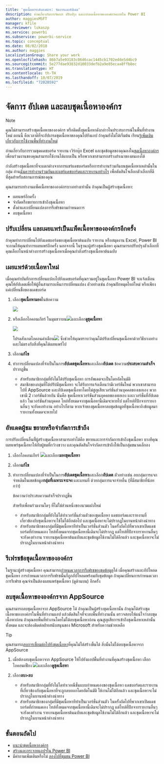 ```yaml
---
title: 'ชุดเนื้อหาระดับองค์กร: จัดการและอัปเดต'
description: อ่านเกี่ยวกับการจัดการ ปรับปรุง และการลบเนื้อหาขององค์กรคภายใน Power BI
author: maggiesMSFT
manager: kfile
ms.reviewer: lukaszp
ms.service: powerbi
ms.subservice: powerbi-service
ms.topic: conceptual
ms.date: 08/02/2018
ms.author: maggies
LocalizationGroup: Share your work
ms.openlocfilehash: 86b7a5e93183c06d6cac1445cb1702edde5d4bc9
ms.sourcegitcommit: 5e277dae93832d10033defb2a9e85ecaa8ffb8ec
ms.translationtype: HT
ms.contentlocale: th-TH
ms.lasthandoff: 10/07/2019
ms.locfileid: "72020592"
---
```

# <a name="manage-update-and-delete-organizational-content-packs"></a>จัดการ อัปเดต และลบชุดเนื้อหาองค์กร
> [!NOTE]
> คุณไม่สามารถสร้างชุดเนื้อหาขององค์กร หรือติดตั้งชุดเนื้อหาดังกล่าวในประสบการณ์ในพื้นที่ทำงานใหม่ ตอนนี้ คือเวลาดีที่จะอัปเกรดชุดเนื้อหาของคุณไปยังแอป ถ้าคุณยังไม่ได้เริ่มต้น เรียนรู้[เพิ่มเติมเกี่ยวกับการใช้งานพื้นที่ทำงานใหม่](service-create-the-new-workspaces.md)
> 

อ่านเกี่ยวกับการรวมชุดแดชบอร์ด รายงาน เวิร์กบุ๊ก Excel และชุดข้อมูลของคุณลงใน[ชุดเนื้อหาองค์กร](service-organizational-content-pack-introduction.md) เพื่อนร่วมงานของคุณสามารถใช้งานได้แบบเป็น หรือพวกเขาสามารถสร้างสำเนาของตนเองได้

กำลังสร้างชุดเนื้อหาที่จะแตกต่างจากการแชร์แดชบอร์ดหรือการทำงานร่วมกันบนชุดเนื้อหาเหล่านั้นในกลุ่ม อ่าน[ฉันควรทำงานร่วมกันและแชร์แดชบอร์ดและรายงานอย่างไร](service-how-to-collaborate-distribute-dashboards-reports.md) เพื่อตัดสินใจเลือกตัวเลือกที่ดีที่สุดสำหรับสถานการณ์ของคุณ

คุณสามารถทำงานแพ็คเนื้อหาขององค์กรบางอย่างเท่านั้น ถ้าคุณเป็นผู้สร้างชุดเนื้อหา:

* เผยแพร่อีกครั้ง
* จำกัดหรือขยายการเข้าถึงชุดเนื้อหา
* ตั้งค่าและเปลี่ยนแปลงการรีเฟรชตามกำหนดการ
* ลบชุดเนื้อหา

## <a name="modify-and-re-publish-an-organizational-content-pack"></a>ปรับเปลี่ยน และเผยแพร่เป็นแพ็คเนื้อหาขององค์กรอีกครั้ง
ถ้าคุณทำการเปลี่ยนไปยังแดชบอร์ดของชุดเนื้อหาต้นฉบับ รายงาน หรือสมุดงาน Excel, Power BI จะถามให้คุณทำการเผยแพร่อีกครั้ง นอกจากนี้ ในฐานะผู้สร้างชุดเนื้อหา คุณสามารถปรับปรุงตัวเลือกที่คุณเลือกในหน้าต่างการสร้างชุดเนื้อหาเมื่อคุณกำลังสร้างชุดเนื้อหาต้นฉบับ 

## <a name="republish-with-new-content"></a>เผยแพร่ด้วยเนื้อหาใหม่
เมื่อคุณทำบันทึกการเปลี่ยนแปลงไปยังแดชบอร์ดที่คุณรวมอยู่ในชุดเนื้อหา Power BI จะแจ้งเตือนคุณให้อัปเดตเพื่อให้ผู้อื่นสามารถเห็นการเปลี่ยนแปลง ตัวอย่างเช่น ถ้าคุณปักหมุดไทล์ใหม่ หรือเพียงแค่เปลี่ยนชื่อของแดชบอร์ด

1. เลือก**ชุดเนื้อหามอง**ในข้อความ
   
   ![](media/service-organizational-content-pack-manage-update-delete/pbi_contpkchangesmessage.png)
2. หรือเลือกไอคอนเกียร์ ในมุมขวาบน![](media/service-organizational-content-pack-manage-update-delete/cog.png)และเลือก**ดูชุดเนื้อหา**
   
   ![](media/service-organizational-content-pack-manage-update-delete/pbi_contpkview.png)
   
   โปรดสังเกตไอคอนคำเตือน![](media/service-organizational-content-pack-manage-update-delete/pbi_contpkwarningicon.png)  ซึ่งช่วยให้คุณทราบว่าคุณได้ปรับเปลี่ยนชุดเนื้อหาด้วยวิธีบางอย่างและไม่ตรงกับสิ่งที่คุณได้เผยแพร่ไป
3. เลือก**แก้ไข**  
4. ทำการเปลี่ยนแปลงที่จำเป็นในการ**อัปเดตชุดเนื้อหา**และเลือก**อัปเดต** ข้อความ**ประสบความสำเร็จ**ปรากฏขึ้น
   
   * สำหรับสมาชิกกลุ่มที่ยังไม่ได้ปรับชุดเนื้อหา การอัพเดตจะเป็นโดยอัตโนมัติ
   * สมาชิกของกลุ่มทีได้ปรับ่มีชุดเนื้อหา จะได้รับการแจ้งเตือนว่ามีเวอร์ชันใหม่  พวกเขาสามารถไปที่ AppSource และอัปเดตชุดเนื้อหาโดยไม่สูญเสียเวอร์ชันส่วนบุคคลของเธอเอง  พวกเขามี 2 เวอร์ชันด้วยกัน นั่นคือ ชุดเนื้อหาเวอร์ชันส่วนบุคคลของเธอเอง และเวอร์ชั่นที่อัปเดตแล้ว  ในเวอร์ชันส่วนบุคคล ไทล์ทั้งหมดจากชุดเนื้อหานี้เดิมจะหายไป  แต่ไทล์ที่ปักจากรายงานอื่นๆ จะยังคงทำงาน อย่างไรก็ตาม หากเจ้าของชุดเนื้อหาลบชุดข้อมูลที่ชุดเนื้อหาอิงข้อมูลมา รายงานทั้งหมดจะหายไป  

## <a name="update-the-audience-expand-or-restrict-access"></a>อัพเดตผู้ชม ขยายหรือจำกัดการเข้าถึง
การปรับเปลี่ยนอื่นที่่ผู้สร้างชุดเนื้อหาสามารถทำได้คือ ขยายและการจำกัดการเข้าถึงชุดเนื้อหา  บางทีคุณเผยแพร่ชุดเนื้อหาให้กับผู้ชมที่กว้างขวาง และคุณตัดสินใจจำกัดการเข้าถึงให้เป็นกลุ่มขนาดเล็กลง  

1. เลือกไอคอนเกียร์ ![](media/service-organizational-content-pack-manage-update-delete/cog.png)และเลือก**มองชุดเนื้อหา**
2. เลือก**แก้ไข** 
3. ทำการเปลี่ยนแปลงที่จำเป็นในการ**อัปเดตชุดเนื้อหา**และเลือก**อัปเดต** ตัวอย่างเช่น ลบกลุ่มการแจกจ่ายเดิมในเขตข้อมูล**กลุ่มที่เฉพาะเจาะจง** และแทนที่ ด้วยกลุ่มการแจกจ่ายอื่น (ที่มีสมาชิกที่น้อยกว่า)
   
   ข้อความว่าประสบความสำเร็จปรากฏขึ้น
   
   สำหรับเพื่อนร่วมงานใดๆ ที่ไม่ใช่ส่วนหนึ่งของนามแฝงใหม่
   
   * สำหรับสมาชิกกลุ่มที่ยังไม่ได้ทำเวอร์ชั่นส่วนตัวของชุดเนื้อหา แดชบอร์ดและรายงานที่เกี่ยวข้องกับชุดเนื้อหาจะใช้ไม่ได้อีกต่อไป และชุดเนื้อหาจะไม่ปรากฏในบานหน้าต่างนำทาง
   * สำหรับสมาชิกของกลุ่มที่มีชุดเนื้อหาทีทำเป็นเวอร์ชั่นส่วนตัว ในครั้งถัดไปที่พวกเขาเปิดแดชบอร์ดที่กำหนดเอง ไทล์ทั้งหมดจากชุดเนื้อหานี้เดิมจะไม่ปรากฏ  แต่ไทล์ที่ปักจากรายงานอื่นๆ จะยังคงทำงาน รายงานชุดเนื้อหาต้นฉบับและชุดข้อมูลใช้งานไม่ได้อีกแล้ว และชุดเนื้อหาจะไม่ปรากฏในบานหน้าต่างนำทาง   

## <a name="refresh-an-organizational-content-pack"></a>รีเฟรชข้อชุดเนื้อหาขององค์กร
ในฐานะผู้สร้างชุดเนื้อหา คุณสามารถ[กำหนดเวลาการรีเฟรชของชุดข้อมูล](refresh-data.md)ได้  เมื่อคุณสร้างและอัปโหลดชุดเนื้อหา การกำหนดเวลาการรีเฟรชนั้นก็ถูกอัปโหลดพร้อมกับชุดข้อมูล ถ้าคุณเปลี่ยนการกำหนดเวลาการรีเฟรช คุณจำเป็นต้องเผยแพร่ชุดเนื้อหา (ดูด้านบน) อีกครั้ง

## <a name="delete-an-organizational-content-pack-from-appsource"></a>ลบชุดเนื้อหาขององค์กรจาก AppSource
คุณสามารถลบชุดเนื้อหาจาก AppSource ได้ ถ้าคุณเป็นผู้สร้างชุดเนื้อหานั้น ถ้าคุณได้สร้างชุดเนื้อหาขององค์กรในพื้นที่ทำงานแอป แล้วตัดสินใจที่จะลบพื้นที่ทำงานนั้น ตรวจสอบให้แน่ใจว่าลบชุดเนื้อหาก่อน ถ้าคุณลบพื้นที่ทำงานโดยไม่ได้ลบชุดเนื้อหาก่อน คุณสูญเสียการเข้าถึงชุดเนื้อหาเหล่านั้นทั้งหมด และจะต้องติดต่อฝ่ายสนับสนุนของ Microsoft สำหรับความช่วยเหลือ 

> [!TIP]
> คุณสามารถ[ลบการเชื่อมต่อไปยังชุดเนื้อหา](service-organizational-content-pack-disconnect.md)ที่คุณไม่ได้สร้างขึ้นได้ สิ่งนั้นไม่ได้ลบชุดเนื้อหาจาก AppSource
> 
> 

1. เมื่อต้องลบชุดเนื้อหาจาก AppSource ให้ไปยังแอปพื้นที่ทำงานที่คุณสร้างชุดเนื้อหา เลือกไอคอนเฟือง ![](media/service-organizational-content-pack-manage-update-delete/cog.png)และเลือก**ดูชุดเนื้อหา**
2. เลือก**ลบ\>ลบ** 
   
   * สำหรับสมาชิกกลุ่มที่ยังไม่ไดทำเวอณืชั่นแบบกำหนดเองของชุดเนื้อหา แดชบอร์ดและรายงานที่เกี่ยวข้องกับชุดเนื้อหาที่จะถูกลบออกโดยอัตโนมัติ ใช้งานไม่ได้อีกแล้ว และชุดเนื้อหาจะไม่ปรากฏในบานหน้าต่างนำทาง
   * สำหรับสมาชิกของกลุ่มที่มีชุดเนื้อหาทีทำเป็นเวอร์ชั่นส่วนตัว ในครั้งถัดไปที่พวกเขาเปิดแดชบอร์ดที่กำหนดเอง ไทล์ทั้งหมดจากชุดเนื้อหานี้เดิมจะไม่ปรากฏ  แต่ไทล์ที่ปักจากรายงานอื่นๆ จะยังคงทำงาน รายงานชุดเนื้อหาต้นฉบับและชุดข้อมูลใช้งานไม่ได้อีกแล้ว และชุดเนื้อหาจะไม่ปรากฏในบานหน้าต่างนำทาง   

## <a name="next-steps"></a>ขั้นตอนถัดไป
* [แนะนำชุดเนื้อหาองค์กร](service-organizational-content-pack-introduction.md)
* [สร้างและกระจายแอปฯใน Power BI](service-create-distribute-apps.md) 
* มีคำถามเพิ่มเติมหรือไม่ [ลองไปที่ชุมชน Power BI](http://community.powerbi.com/)

